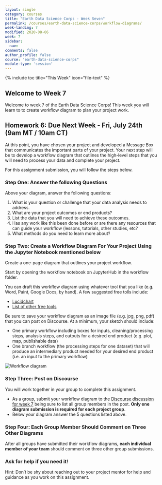```yaml
---
layout: single
category: courses
title: "Earth Data Science Corps - Week Seven"
permalink: /courses/earth-data-science-corps/workflow-diagrams/
week-landing: 7
modified: 2020-08-06
week: 7
sidebar:
  nav:
comments: false
author_profile: false
course: "earth-data-science-corps"
module-type: 'session'
---
```

{% include toc title="This Week" icon="file-text" %}

<div class="notice--info" markdown="1">

## <i class="fa fa-ship" aria-hidden="true"></i> Welcome to Week 7

Welcome to week 7 of the Earth Data Science Corps! This week you will learn to to create workflow diagram to plan your project work.

</div>

## <i class="fa fa-pencil"></i> Homework 6: Due Next Week - Fri, July 24th (9am MT / 10am CT)

At this point, you have chosen your project and developed a Message Box that communicates the important parts of your project. Your next step will be to develop a workflow diagram that outlines the high-level steps that you will need to process your data and complete your project.

For this assignment submission, you will follow the steps below.

### Step One: Answer the following Questions

Above your diagram, answer the following questions:
1. What is your question or challenge that your data analysis needs to address.
2. What are your project outcomes or end products?
3. List the data that you will need to achieve these outcomes.
4. Has any work like this been done before or are there any resources that can guide your workflow (lessons, tutorials, other studies, etc?
5. What methods do you need to learn more about?

### Step Two: Create a Workflow Diagram For Your Project Using the Jupyter Notebook mentioned below

Create a one-page diagram that outlines your project workflow. 

Start by opening the workflow notebook on JupyterHub in the workflow folder. 

You can draft this workflow diagram using whatever tool that you like (e.g. Word, Paint, Google Docs, by hand). A few suggested free tolls include:
* <a href="https://www.lucidchart.com/pages/">Lucidchart</a>
* <a href="https://medium.com/pm101/8-flowcharts-and-diagrams-apps-837373859e87">List of other free tools</a>

Be sure to save your workflow diagram as an image file (e.g. jpg, png, pdf) that you can post on Discourse. At a minimum, your sketch should include:
* One primary workflow including boxes for inputs, cleaning/processing steps, analysis steps, and outputs for a desired end product (e.g. plot, map, publishable data)
* One branch workflow (the processing steps for one dataset) that will produce an intermediary product needed for your desired end product (i.e. an input to the primary workflow)

<img src="{{ site.url }}/images/earth-analytics/edsc/workflow-diagram.png" alt="Workflow diagram"></a>

### Step Three: Post on Discourse

You will work together in your group to complete this assignment.
* As a group, submit your workflow diagram to the <a href="https://earthlab.earthdatascience.org/t/about-the-week-07-data-workflow-diagram-category/196">Discourse discussion for week 7</a> being sure to list all group members in the post. **Only one diagram submission is required for each project group.** 
* Below your diagram answer the 5 questions listed above.

### Step Four: Each Group Member Should Comment on Three Other Diagrams

After all groups have submitted their workflow diagrams, **each individual member of your team** should comment on three other group submissions.

### Ask for help if you need it!

Hint: Don’t be shy about reaching out to your project mentor for help and guidance as you work on this assignment.

